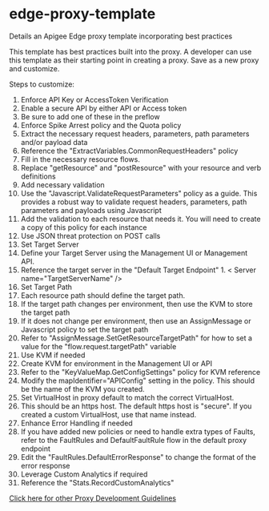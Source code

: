 # edge-proxy-template
Details an Apigee Edge proxy template incorporating best practices

This template has best practices built into the proxy.  A developer can use this template as their starting point in creating a proxy.  Save as a new proxy and customize.

Steps to customize:

1. Enforce API Key or AccessToken Verification
  1. Enable a secure API by either API or Access token
  1. Be sure to add one of these in the preflow
1. Enforce Spike Arrest policy and the Quota policy
1. Extract the necessary request headers, parameters, path parameters and/or payload data
  1. Reference the "ExtractVariables.CommonRequestHeaders" policy
1. Fill in the necessary resource flows.
  1. Replace "getResource" and "postResource" with your resource and verb definitions
1. Add necessary validation
  1. Use the "Javascript.ValidateRequestParameters" policy as a guide.  This provides a robust way to validate request headers, parameters, path parameters and payloads using Javascript
  1. Add the validation to each resource that needs it.  You will need to create a copy of this policy for each instance
  1. Use JSON threat protection on POST calls
1. Set Target Server
  1. Define your Target Server using the Management UI or Management API.
  1. Reference the target server in the "Default Target Endpoint"
    1. &lt; Server name="TargetServerName" /&gt;
1. Set Target Path
  1. Each resource path should define the target path.
  1. If the target path changes per environment, then use the KVM to store the target path
  1. If it does not change per environment, then use an AssignMessage or Javascript policy to set the target path
  1. Refer to "AssignMessage.SetGetResourceTargetPath" for how to set a value for the "flow.request.targetPath" variable
1. Use KVM if needed
  1. Create KVM for environment in the Management UI or API
  1. Refer to the "KeyValueMap.GetConfigSettings" policy for KVM reference
  1. Modify the mapIdentifier="APIConfig" setting in the policy.  This should be the name of the KVM you created.
1. Set VirtualHost in proxy default to match the correct VirtualHost.
  1. This should be an https host.  The default https host is "secure".  If you created a custom VirtualHost, use that name instead.  
1. Enhance Error Handling if needed
  1. If you have added new policies or need to handle extra types of Faults, refer to the FaultRules and DefaultFaultRule flow in the default proxy endpoint
  1. Edit the "FaultRules.DefaultErrorResponse" to change the format of the error response
1. Leverage Custom Analytics if required
  1. Reference the "Stats.RecordCustomAnalytics"

[Click here for other Proxy Development Guidelines](blob/master/ProxyDevelopmentGuidelines.md)



